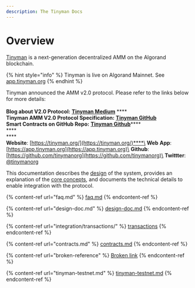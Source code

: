 ```yaml
---
description: The Tinyman Docs
---
```


# Overview

[Tinyman](https://tinyman.org/) is a next-generation decentralized AMM on the Algorand blockchain.

{% hint style="info" %}
Tinyman is live on Algorand Mainnet. See [app.tinyman.org](https://app.tinyman.org)
{% endhint %}

Tinyman announced the AMM v2.0 protocol. Please refer to the links below for more details:\
\
**Blog about V2.0 Protocol:** [**Tinyman Medium**](https://medium.com/@tinymanorg/tinyman-amm-v2-0-protocol-201e0f32f58d) **** \
**Tinyman AMM V2.0 Protocol Specification:** [**Tinyman GitHub**](https://github.com/tinymanorg/tinyman-amm-contracts-v2/blob/main/docs/Tinyman%20AMM%20V2%20Protocol%20Specification.pdf)\
**Smart Contracts on GitHub Repo:** [**Tinyman Github**](https://github.com/tinymanorg/tinyman-amm-contracts-v2/tree/main/contracts)****\
****\
****\
**Website**: [https://tinyman.org/](https://tinyman.org/)****\
**Web** **App**: [https://app.tinyman.org](https://app.tinyman.org)\
**Github**: [https://github.com/tinymanorg](https://github.com/tinymanorg)\
**Twittter**: [@tinymanorg](https://twitter.com/tinymanorg)

This documentation describes the [design](design-doc.md) of the system, provides an explanation of the [core concepts](faq.md), and documents the technical details to enable integration with the protocol.

{% content-ref url="faq.md" %}
[faq.md](faq.md)
{% endcontent-ref %}

{% content-ref url="design-doc.md" %}
[design-doc.md](design-doc.md)
{% endcontent-ref %}

{% content-ref url="integration/transactions/" %}
[transactions](integration/transactions/)
{% endcontent-ref %}

{% content-ref url="contracts.md" %}
[contracts.md](contracts.md)
{% endcontent-ref %}

{% content-ref url="broken-reference" %}
[Broken link](broken-reference)
{% endcontent-ref %}

{% content-ref url="tinyman-testnet.md" %}
[tinyman-testnet.md](tinyman-testnet.md)
{% endcontent-ref %}



